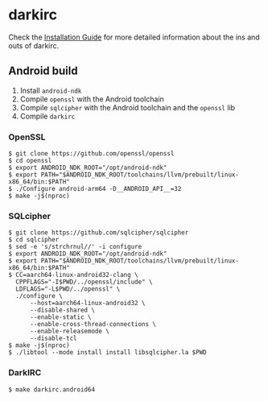 darkirc
=======

Check the [Installation Guide](https://darkrenaissance.github.io/darkfi/misc/darkirc/darkirc.html) 
for more detailed information about the ins and outs of darkirc.

## Android build

1. Install `android-ndk`
2. Compile `openssl` with the Android toolchain
3. Compile `sqlcipher` with the Android toolchain and the `openssl` lib
4. Compile `darkirc`

### OpenSSL

```
$ git clone https://github.com/openssl/openssl
$ cd openssl
$ export ANDROID_NDK_ROOT="/opt/android-ndk"
$ export PATH="$ANDROID_NDK_ROOT/toolchains/llvm/prebuilt/linux-x86_64/bin:$PATH"
$ ./Configure android-arm64 -D__ANDROID_API__=32
$ make -j$(nproc)
```

### SQLcipher

```
$ git clone https://github.com/sqlcipher/sqlcipher
$ cd sqlcipher
$ sed -e 's/strchrnul//' -i configure
$ export ANDROID_NDK_ROOT="/opt/android-ndk"
$ export PATH="$ANDROID_NDK_ROOT/toolchains/llvm/prebuilt/linux-x86_64/bin:$PATH"
$ CC=aarch64-linux-android32-clang \
  CPPFLAGS="-I$PWD/../openssl/include" \
  LDFLAGS="-L$PWD/../openssl" \
  ./configure \
      --host=aarch64-linux-android32 \
      --disable-shared \
      --enable-static \
      --enable-cross-thread-connections \
      --enable-releasemode \
      --disable-tcl
$ make -j$(nproc)
$ ./libtool --mode install install libsqlcipher.la $PWD
```

### DarkIRC

```
$ make darkirc.android64
```
